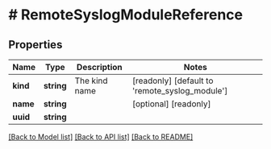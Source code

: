# # RemoteSyslogModuleReference

## Properties

Name | Type | Description | Notes
------------ | ------------- | ------------- | -------------
**kind** | **string** | The kind name | [readonly] [default to 'remote_syslog_module']
**name** | **string** |  | [optional] [readonly]
**uuid** | **string** |  |

[[Back to Model list]](../../README.md#models) [[Back to API list]](../../README.md#endpoints) [[Back to README]](../../README.md)
